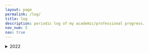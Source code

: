 ```yaml
---
layout: page
permalink: /log/
title: log
description: periodic log of my academic/professional progress.
nav_num: 5
nav: true
---
```


<details>
  <summary markdown="span"> 2022 </summary>
    
<details>
  <summary markdown="span"> March 2022 </summary>
 <details>
  <summary markdown="span"> March 6 </summary>
  Finished setting up my website and applying to a fellowship. Reviewed Math 626 material, worked out all of the assignment besides Q.1., which seems to be presenting issues.
</details>
   <details>
  <summary markdown="span"> March 7 </summary>
  Outside of a day full of classes and talks, spent about 3 hours ironing out Q.1., which proved to be non-trivial, and discovered an error in my solution to Q.4. Eventually talked to a student who said they saw the first passage decomposition being used in Q.4, which worked out very nicely. Read about some practical issues with RL research to mentally prepare myself before launching back into reading Sutton/Barto and following Silver's RL course.
</details>
  <details>
  <summary markdown="span"> March 8 </summary>
  Wrote up and submitted my assignment, attended Math 626. We constructed the stationary distribution for an irreducible Markov chain with a positively recurrent state. Started talking about periods of Markov chains and aperiodic Makrov chains. Completed Chapter 3 of Sutton/Barto and reviewed chapter 2, added my questions to Workflowy. Alekh Agarwal et al's RL theory book seems way more mathematically sound and attractive. Once I get a general overview of things from Sutton/Barto and Silver, I'll go to that book.
</details>
  <details>
  <summary markdown="span"> March 9, 10 and 11 </summary>
  Corrected mistakes in my Math 626 assignment, almost finished the Math 597 assignment due next week. Read part of Rishi Sonthalia's TreeRep paper. Love how they're leveraging the finite combinatorial possiblities in a tree stemming from Gromov products! Will finish this over the weekend. Read a bulk of chapter 1 of the AJKS RL theory book, finished chapter 4 of Sutton/Barto and went through some of chapter 5. Glanced at Chen and Poor's paper on learning mixtures of linear dynamical systems sample efficiently, which seems like a fun problem! Also found Vidyasagar's notes on RL, which seem nice. Talked to a few more people about my changing interests, got more advice and got my exploration of RL and statistical learning theory greenlit by one more relevant entity in the math department.
</details>
  <details>
  <summary markdown="span"> March 12-21 </summary>
  Completed and submitted the 597 assignment, read more AJKS and Sutton/Barto, took a segue into importance sampling and statistical theory (Slustky's theorem, the delta method, etc). Read Chapter 4 and about half of Chapter 5 of Sutton/Barto. Completed implementing the GUI for py_knots. Added an implementation of Casson-Gordon invariants. Thought more about using Chen and Poor's ideas for learning confounded MDPs (met the undergrad involved in the project). Read about the optimal solution to the gambling problem (from How To Gamble If You Must, adapted from the book on inequalities for stochastic processes).
</details>
  <details>
  <summary markdown="span"> March 22-24 </summary>
  Completed and submitted another 597 assignment. Completed chapter 5 of Sutton Barto and formulated some questions I had with greater precision. Read the proof of MCES convergence for stochastic feed forwards MDPs as given by Che Wang and Keith Ross. The idea is nice, but I'd also like to understand the counterexamples to the general convergence of MCES someday. Read Rishi Sonthalia's TreeRep paper, which was fun! Graded Math 116 exams. Contacted a few more people for advice about switching into RL/ML and data analysis work. Talked to my housemate Max about my fleshing out my idea for a "six degrees of wikipedia" version of semantle. Removed Casson-Gordon invariants from py_knots, because of various technicalities in its use and the lack of a wide audience for it.
  </details>
  <details>
  <summary markdown="span"> March 25-April 2 </summary>
  Explained Rishi's TreeRep paper to Alex, derived a possible distortion bound for TreeRep based on Gromov's tree approximation algorithm from 1987 *which Alex pointed me to). Worked out some initial ideas for a related problem that Rishi told me about. Completed Part I of Sutton and Barto (so chapters 6, 7 and 8), which covers all of their treatment of tabular RL. Watched David Silver's Lectures 1-5. Looked up the proof of convergence of generalized Q-learning in the GMDP paper by Littman and Szepesvari, tried to pin down the bottlenecks for convergence rates. Seems to involve convergence rates for the Robbins-Monro type fixed point approximation algorithm. Is that the bottleneck for convergence rates? Looked up a few other early papers in RL. Completed another 597 assignment. Added clarifications in an earlier assignment and corrected some mistakes in the new one. Prepared and gave my talk on entropy in topological and measure-preserving dynamical systems. 
</details>
  </details>
 <details>
   <summary markdown="span"> April 2022 </summary>
   <details>
  <summary markdown="span"> April 3-April 11 </summary>
  Completed Chapter 9 and 10 of Sutton Barto along with Lecture 6 of Silver's course. Attended both the talks in the Tuesday virtual RL theory seminar. Lots of questions about agnostic questions for RL, stability of offline RL, etc. Completed 2 more 597 assignments (done with all 597 assignments now). Hopefully solved most of the 626 assignment, up to smoothing out some details. Will write it down now. Reviewing 626 as well. Briefly read about differential privacy. Not a supremely productive week for my RL reading.
</details>
<details>
<summary markdown="span"> April 12-April 30 (morning) </summary>
  Complete chapters 11 and 13 of Sutton Barto and skimmed chapter 12 (more or less completing Part I and II of the book), along with lecture 7 of Silver's course and Emma Brunskill's tutorial on offline RL. Read through some of Csaba Szepesvari's notes from his RL theory graduate course. Completed and submitted the last 626 assignment, took the 597 exam. Wrapped up teaching and grading, proctored the Math 116 final and graded finals with other instructors. Met Prof. Tewari, read half of the NeurIPS 2016 paper on learning mixtures of Markov chains from 3-trails. I have a question about a certain sample complexity bound for estimating a key matrix used in their algorithm (I think it can be reduced?). Read parts of William Hamilton's graph representation learning book to get introduced to GNNs. Read the first bottlenecks and over-squashing paper for applying to LOGML, reading the second one now (on Stochastic discrete Ricci flow). Super excited! Skimming some introductions to optimal transport to better understand Wasserstein distance and how it relates to discrete notions of Ricci curvature (like Ollivier curvature). </details>
</details>
</details>
    
  
